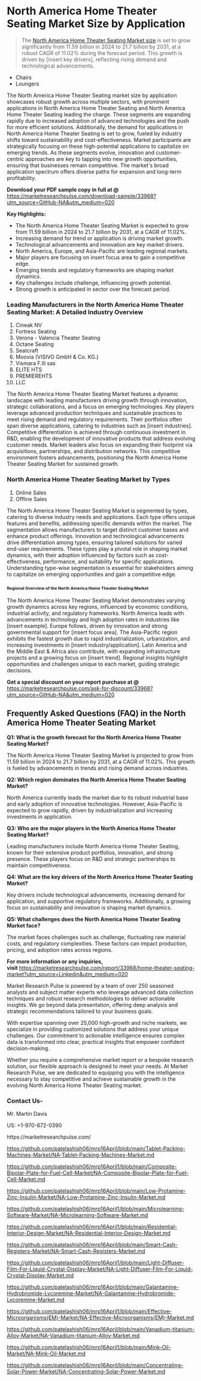 <h1>North America Home Theater Seating Market&nbsp;Size by Application</h1><blockquote><p>The <a href="https://marketresearchpulse.com/download-sample/33968?utm_source=GitHub-NA&amp;utm_medium=020">North America Home Theater Seating Market size</a> is set to grow significantly from 11.59 billion in 2024 to 21.7 billion by 2031, at a robust CAGR of 11.02% during the forecast period. This growth is driven by [insert key drivers], reflecting rising demand and technological advancements.</p></blockquote><ul><li>Chairs<li> Loungers</li></ul><p>The North America Home Theater Seating market size by application showcases robust growth across multiple sectors, with prominent applications in North America Home Theater Seating and North America Home Theater Seating leading the charge. These segments are expanding rapidly due to increased adoption of advanced technologies and the push for more efficient solutions. Additionally, the demand for applications in North America Home Theater Seating is set to grow, fueled by industry shifts toward sustainability and cost-effectiveness. Market participants are strategically focusing on these high-potential applications to capitalize on emerging trends. As these segments evolve, innovation and customer-centric approaches are key to tapping into new growth opportunities, ensuring that businesses remain competitive. The market's broad application spectrum offers diverse paths for expansion and long-term profitability.</p><p><strong>Download your PDF sample copy in full at @ </strong><a href="https://marketresearchpulse.com/download-sample/33968?utm_source=GitHub-NA&amp;utm_medium=020">https://marketresearchpulse.com/download-sample/33968?utm_source=GitHub-NA&amp;utm_medium=020</a></p><p><strong>Key Highlights: </strong></p><ul><li>The North America Home Theater Seating Market is expected to grow from 11.59 billion in 2024 to 21.7 billion by 2031, at a CAGR of 11.02%.</li><li>Increasing demand for trend or application is driving market growth.</li><li>Technological advancements and innovation are key market drivers.</li><li>North America, Europe, and Asia-Pacific are leading regional markets.</li><li>Major players are focusing on insert focus area to gain a competitive edge.</li><li>Emerging trends and regulatory frameworks are shaping market dynamics.</li><li>Key challenges include challenge, influencing growth potential.</li><li>Strong growth is anticipated in sector over the forecast period.</li></ul><h3>Leading Manufacturers in the North America Home Theater Seating Market: A Detailed Industry Overview</h3><ol><li>Cineak NV</li><li>Fortress Seating</li><li>Verona - Valencia Theater Seating</li><li>Octane Seating</li><li>Seatcraft</li><li>Moovia (VISIVO GmbH & Co. KG.)</li><li>Vismara F.lli sas</li><li>ELITE HTS</li><li>PREMIEREHTS</li><li>LLC</li></ol><div class="flex max-w-full flex-col flex-grow"><div class="min-h-8 text-message flex w-full flex-col items-end gap-2 whitespace-normal break-words [.text-message+&amp;]:mt-5" dir="auto" data-message-author-role="assistant" data-message-id="fd8432e4-4910-450d-b182-61b7bfb0a01f" data-message-model-slug="gpt-4o"><div class="flex w-full flex-col gap-1 empty:hidden first:pt-[3px]"><div class="markdown prose w-full break-words dark:prose-invert light"><p>The North America Home Theater Seating Market features a dynamic landscape with leading manufacturers driving growth through innovation, strategic collaborations, and a focus on emerging technologies. Key players leverage advanced production techniques and sustainable practices to meet rising demand and regulatory requirements. Their portfolios often span diverse applications, catering to industries such as [insert industries]. Competitive differentiation is achieved through continuous investment in R&amp;D, enabling the development of innovative products that address evolving customer needs. Market leaders also focus on expanding their footprint via acquisitions, partnerships, and distribution networks. This competitive environment fosters advancements, positioning the North America Home Theater Seating Market for sustained growth.</p></div></div></div></div><h3>North America Home Theater Seating Market by Types</h3><ol><li>Online Sales<li> Offline Sales</li></ol><div class="flex max-w-full flex-col flex-grow"><div class="min-h-8 text-message flex w-full flex-col items-end gap-2 whitespace-normal break-words [.text-message+&amp;]:mt-5" dir="auto" data-message-author-role="assistant" data-message-id="084470be-0bb7-4664-bddf-5156b4f41249" data-message-model-slug="gpt-4o-mini"><div class="flex w-full flex-col gap-1 empty:hidden first:pt-[3px]"><div class="markdown prose w-full break-words dark:prose-invert light"><p>The North America Home Theater Seating Market is segmented by types, catering to diverse industry needs and applications. Each type offers unique features and benefits, addressing specific demands within the market. The segmentation allows manufacturers to target distinct customer bases and enhance product offerings. Innovation and technological advancements drive differentiation among types, ensuring tailored solutions for varied end-user requirements. These types play a pivotal role in shaping market dynamics, with their adoption influenced by factors such as cost-effectiveness, performance, and suitability for specific applications. Understanding type-wise segmentation is essential for stakeholders aiming to capitalize on emerging opportunities and gain a competitive edge.</p></div></div></div></div><h3><span style="font-size: 11px;">Regional Overview of the North America Home Theater Seating Market</span></h3><div class="flex max-w-full flex-col flex-grow"><div class="min-h-8 text-message flex w-full flex-col items-end gap-2 whitespace-normal break-words [.text-message+&amp;]:mt-5" dir="auto" data-message-author-role="assistant" data-message-id="e9038762-ce64-4e30-91c9-9bd413514231" data-message-model-slug="gpt-4o-mini"><div class="flex w-full flex-col gap-1 empty:hidden first:pt-[3px]"><div class="markdown prose w-full break-words dark:prose-invert light"><p>The North America Home Theater Seating Market demonstrates varying growth dynamics across key regions, influenced by economic conditions, industrial activity, and regulatory frameworks. North America leads with advancements in technology and high adoption rates in industries like [insert example]. Europe follows, driven by innovation and strong governmental support for [insert focus area]. The Asia-Pacific region exhibits the fastest growth due to rapid industrialization, urbanization, and increasing investments in [insert industry/application]. Latin America and the Middle East &amp; Africa also contribute, with expanding infrastructure projects and a growing focus on [insert trend]. Regional insights highlight opportunities and challenges unique to each market, guiding strategic decisions.</p></div></div></div></div><p><strong>Get a special discount on your report purchase at @ </strong><a href="https://marketresearchpulse.com/ask-for-discount/33968?utm_source=GitHub-NA&amp;utm_medium=020">https://marketresearchpulse.com/ask-for-discount/33968?utm_source=GitHub-NA&amp;utm_medium=020</a></p><h2>Frequently Asked Questions (FAQ) in the North America Home Theater Seating Market</h2><p><strong>Q1: What is the growth forecast for the North America Home Theater Seating Market?</strong></p><p>The North America Home Theater Seating Market is projected to grow from 11.59 billion in 2024 to 21.7 billion by 2031, at a CAGR of 11.02%. This growth is fueled by advancements in trends and rising demand across industries.</p><p><strong>Q2: Which region dominates the North America Home Theater Seating Market?</strong></p><p>North America currently leads the market due to its robust industrial base and early adoption of innovative technologies. However, Asia-Pacific is expected to grow rapidly, driven by industrialization and increasing investments in application.</p><p><strong>Q3: Who are the major players in the North America Home Theater Seating Market?</strong></p><p>Leading manufacturers include North America Home Theater Seating, known for their extensive product portfolios, innovation, and strong presence. These players focus on R&amp;D and strategic partnerships to maintain competitiveness.</p><p><strong>Q4: What are the key drivers of the North America Home Theater Seating Market?</strong></p><p>Key drivers include technological advancements, increasing demand for application, and supportive regulatory frameworks. Additionally, a growing focus on sustainability and innovation is shaping market dynamics.</p><p><strong>Q5: What challenges does the North America Home Theater Seating Market face?</strong></p><p>The market faces challenges such as challenge, fluctuating raw material costs, and regulatory complexities. These factors can impact production, pricing, and adoption rates across regions.</p><p><strong>For more information or any inquiries, visit&nbsp;</strong><a href="https://marketresearchpulse.com/report/33968/home-theater-seating-market?utm_source=Linkedin&utm_medium=020">https://marketresearchpulse.com/report/33968/home-theater-seating-market?utm_source=Linkedin&utm_medium=020</a></p><p>Market Research Pulse is powered by a team of over 250 seasoned analysts and subject matter experts who leverage advanced data collection techniques and robust research methodologies to deliver actionable insights. We go beyond data presentation, offering deep analysis and strategic recommendations tailored to your business goals.</p><p>With expertise spanning over 25,000 high-growth and niche markets, we specialize in providing customized solutions that address your unique challenges. Our commitment to actionable intelligence ensures complex data is transformed into clear, practical insights that empower confident decision-making.</p><p>Whether you require a comprehensive market report or a bespoke research solution, our flexible approach is designed to meet your needs. At Market Research Pulse, we are dedicated to equipping you with the intelligence necessary to stay competitive and achieve sustainable growth in the evolving North America Home Theater Seating market.</p><h3><strong>Contact Us-</strong></h3><p>Mr. Martin Davis</p><p>US: +1-970-672-0390</p><p>https://marketresearchpulse.com/</p><p><a href="https://github.com/patelashish06/mrp16April/blob/main/Tablet-Packing-Machines-Market/NA-Tablet-Packing-Machines-Market.md">https://github.com/patelashish06/mrp16April/blob/main/Tablet-Packing-Machines-Market/NA-Tablet-Packing-Machines-Market.md</a></p><p><a href="https://github.com/patelashish06/mrp16April1/blob/main/Composite-Bipolar-Plate-for-Fuel-Cell-Market/NA-Composite-Bipolar-Plate-for-Fuel-Cell-Market.md">https://github.com/patelashish06/mrp16April1/blob/main/Composite-Bipolar-Plate-for-Fuel-Cell-Market/NA-Composite-Bipolar-Plate-for-Fuel-Cell-Market.md</a></p><p><a href="https://github.com/patelashish06/mrp16April/blob/main/Low-Protamine-Zinc-Insulin-Market/NA-Low-Protamine-Zinc-Insulin-Market.md">https://github.com/patelashish06/mrp16April/blob/main/Low-Protamine-Zinc-Insulin-Market/NA-Low-Protamine-Zinc-Insulin-Market.md</a></p><p><a href="https://github.com/patelashish06/mrp16April1/blob/main/Microlearning-Software-Market/NA-Microlearning-Software-Market.md">https://github.com/patelashish06/mrp16April1/blob/main/Microlearning-Software-Market/NA-Microlearning-Software-Market.md</a></p><p><a href="https://github.com/patelashish06/mrp16April1/blob/main/Residential-Interior-Design-Market/NA-Residential-Interior-Design-Market.md">https://github.com/patelashish06/mrp16April1/blob/main/Residential-Interior-Design-Market/NA-Residential-Interior-Design-Market.md</a></p><p><a href="https://github.com/patelashish06/mrp16April/blob/main/Smart-Cash-Registers-Market/NA-Smart-Cash-Registers-Market.md">https://github.com/patelashish06/mrp16April/blob/main/Smart-Cash-Registers-Market/NA-Smart-Cash-Registers-Market.md</a></p><p><a href="https://github.com/patelashish06/mrp16April1/blob/main/Light-Diffuser-Film-For-Liquid-Crystal-Display-Market/NA-Light-Diffuser-Film-For-Liquid-Crystal-Display-Market.md">https://github.com/patelashish06/mrp16April1/blob/main/Light-Diffuser-Film-For-Liquid-Crystal-Display-Market/NA-Light-Diffuser-Film-For-Liquid-Crystal-Display-Market.md</a></p><p><a href="https://github.com/patelashish06/mrp16April/blob/main/Galantamine-Hydrobromide-Lycoremine-Market/NA-Galantamine-Hydrobromide-Lycoremine-Market.md">https://github.com/patelashish06/mrp16April/blob/main/Galantamine-Hydrobromide-Lycoremine-Market/NA-Galantamine-Hydrobromide-Lycoremine-Market.md</a></p><p><a href="https://github.com/patelashish06/mrp16April1/blob/main/Effective-Microorganisms(EM)-Market/NA-Effective-Microorganisms(EM)-Market.md">https://github.com/patelashish06/mrp16April1/blob/main/Effective-Microorganisms(EM)-Market/NA-Effective-Microorganisms(EM)-Market.md</a></p><p><a href="https://github.com/patelashish06/mrp16April/blob/main/Vanadium-titanium-Alloy-Market/NA-Vanadium-titanium-Alloy-Market.md">https://github.com/patelashish06/mrp16April/blob/main/Vanadium-titanium-Alloy-Market/NA-Vanadium-titanium-Alloy-Market.md</a></p><p><a href="https://github.com/patelashish06/mrp16April1/blob/main/Mink-Oil-Market/NA-Mink-Oil-Market.md">https://github.com/patelashish06/mrp16April1/blob/main/Mink-Oil-Market/NA-Mink-Oil-Market.md</a></p><p><a href="https://github.com/patelashish06/mrp16April/blob/main/Concentrating-Solar-Power-Market/NA-Concentrating-Solar-Power-Market.md">https://github.com/patelashish06/mrp16April/blob/main/Concentrating-Solar-Power-Market/NA-Concentrating-Solar-Power-Market.md</a></p>